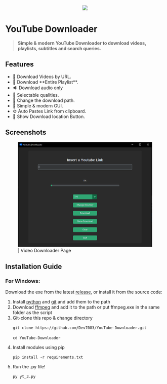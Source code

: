 <div align = "center">
<img src = "YDICO.ico" width = 200></img>
</div>

# **YouTube Downloader**



> **Simple & modern YouTube Downloader to download videos, playlists, subtitles and search queries.**

## Features
<ul>
<li>🔗 Download Videos by URL.</li>
<li>🔗 Download **Entire Playlist**.</li>
<li>🔉 Download audio only</li>
<li>🔖 Selectable qualities.</li>
<li>📂 Change the download path.</li>
<li>🌄 Simple & modern GUI.</li>
<li>⚙️ Auto Pastes Link from clipboard.</li>
<li>📂 Show Download location Button.</li>
</ul>

## Screenshots

<dl>
<figure>
<img src = "images/home_v1.0.1.png"></img>
<figcaption>| Video Downloader Page</figcaption>
</figure>
</dl>





## Installation Guide
### **For Windows:**
Download the exe from the latest <a href = "https://github.com/Dev7083/YouTube-Downloader/releases">release</a>, or install it from the source code:

<ol>
<li>Install <a href = "https://www.python.org/downloads/">python</a> and <a href = "https://git-scm.com/downloads">git</a> and add them to the path</li>

<li>Download <a href = "https://ffmpeg.org/download.html">ffmpeg</a> and add it to the path or put ffmpeg.exe in the same folder as the script</li>

<li>Git-clone this repo & change directory</li>

```
git clone https://github.com/Dev7083/YouTube-Downloader.git

cd YouTube-Downloader
```
<li>Install modules using pip</li>

```
pip install -r requirements.txt
```
<li>Run the .py file!</li>

```
py yt_3.py
```

